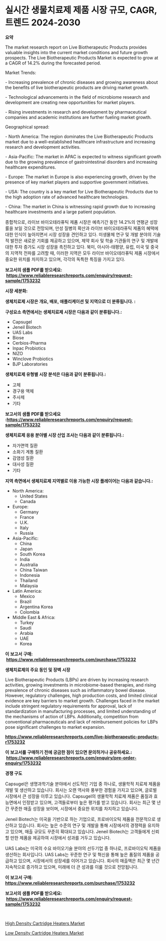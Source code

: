 <p><h1>실시간 생물치료제 제품 시장 규모, CAGR, 트렌드 2024-2030</h1></p><p><strong>요약</strong></p>
<p><p>The market research report on Live Biotherapeutic Products provides valuable insights into the current market conditions and future growth prospects. The Live Biotherapeutic Products Market is expected to grow at a CAGR of 14.2% during the forecasted period. </p><p>Market Trends:</p><p>- Increasing prevalence of chronic diseases and growing awareness about the benefits of live biotherapeutic products are driving market growth.</p><p>- Technological advancements in the field of microbiome research and development are creating new opportunities for market players.</p><p>- Rising investments in research and development by pharmaceutical companies and academic institutions are further fueling market growth.</p><p>Geographical spread:</p><p>- North America: The region dominates the Live Biotherapeutic Products market due to a well-established healthcare infrastructure and increasing research and development activities.</p><p>- Asia-Pacific: The market in APAC is expected to witness significant growth due to the growing prevalence of gastrointestinal disorders and increasing healthcare expenditures.</p><p>- Europe: The market in Europe is also experiencing growth, driven by the presence of key market players and supportive government initiatives.</p><p>- USA: The country is a key market for Live Biotherapeutic Products due to the high adoption rate of advanced healthcare technologies.</p><p>- China: The market in China is witnessing rapid growth due to increasing healthcare investments and a large patient population.</p><p>종합적으로, 라이브 바이오테라퓨틱 제품 시장은 예측기간 동안 14.2%의 연평균 성장률을 보일 것으로 전망되며, 만성 질병의 확산과 라이브 바이오테라퓨틱 제품의 혜택에 대한 인식이 높아지면서 시장 성장을 견인하고 있다. 미생물체 연구 및 개발 분야의 기술적 발전은 새로운 기회를 제공하고 있으며, 제약 회사 및 학술 기관들의 연구 및 개발에 대한 투자 증가도 시장 성장을 촉진하고 있다. 북미, 아시아-태평양, 유럽, 미국 및 중국의 지역적 전파를 고려할 때, 이러한 지역은 모두 라이브 바이오테라퓨틱 제품 시장에서 중요한 위치를 차지하고 있으며, 각각의 독특한 특징을 가지고 있다.</p></p>
<p><strong>보고서의 샘플 PDF를 받으세요: &nbsp;<a href="https://www.reliableresearchreports.com/enquiry/request-sample/1753232">https://www.reliableresearchreports.com/enquiry/request-sample/1753232</a></strong></p>
<p><strong>시장 세분화:</strong></p>
<p><strong> 생체치료제 시장은 개요, 배포, 애플리케이션 및 지역으로 더 분류됩니다. :</strong></p>
<p><strong>구성요소 측면에서는 생체치료제 시장은 다음과 같이 분류됩니다.:</strong></p>
<p><ul><li>Capsugel</li><li>Jeneil Biotech</li><li>UAS Labs</li><li>Biose</li><li>Cerbios-Pharma</li><li>Inpac Probiotics</li><li>NIZO</li><li>Winclove Probiotics</li><li>BJP Laboratories</li></ul></p>
<p><strong> 생체치료제 유형별 시장 분석은 다음과 같이 분류됩니다.:</strong></p>
<p><ul><li>고체</li><li>경구용 액체</li><li>주사제</li><li>기타</li></ul></p>
<p><strong>보고서의 샘플 PDF를 받으세요 :<a href="https://www.reliableresearchreports.com/enquiry/request-sample/1753232">https://www.reliableresearchreports.com/enquiry/request-sample/1753232</a></strong></p>
<p><strong> 생체치료제 응용 분야별 시장 산업 조사는 다음과 같이 분류됩니다.:</strong></p>
<p><ul><li>자가면역 질환</li><li>소화기 계통 질환</li><li>감염성 질환</li><li>대사성 질환</li><li>기타</li></ul></p>
<p><strong>지역 측면에서 생체치료제 지역별로 이용 가능한 시장 플레이어는 다음과 같습니다.:</strong></p>
<p><ul>
    <li>
        North America:
        <ul>
            <li>United States</li>
            <li>Canada</li>
        </ul>
    </li>
    <li>
        Europe:
        <ul>
            <li>Germany</li>
            <li>France</li>
            <li>U.K.</li>
            <li>Italy</li>
            <li>Russia</li>
        </ul>
    </li>
    <li>
        Asia-Pacific:
        <ul>
            <li>China</li>
            <li>Japan</li>
            <li>South Korea</li>
            <li>India</li>
            <li>Australia</li>
            <li>China Taiwan</li>
            <li>Indonesia</li>
            <li>Thailand</li>
            <li>Malaysia</li>
        </ul>
    </li>
    <li>
        Latin America:
        <ul>
            <li>Mexico</li>
            <li>Brazil</li>
            <li>Argentina Korea</li>
            <li>Colombia</li>
        </ul>
    </li>
    <li>
        Middle East & Africa:
        <ul>
            <li>Turkey</li>
            <li>Saudi</li>
            <li>Arabia</li>
            <li>UAE</li>
            <li>Korea</li>
        </ul>
    </li>
    </ul></p>
<p><strong>이 보고서 구매: &nbsp;<a href="https://www.reliableresearchreports.com/purchase/1753232">https://www.reliableresearchreports.com/purchase/1753232</a></strong></p>
<p><strong>생체치료제의 주요 동인 및 장벽 시장</strong></p>
<p><p>Live Biotherapeutic Products (LBPs) are driven by increasing research activities, growing investments in microbiome-based therapies, and rising prevalence of chronic diseases such as inflammatory bowel disease. However, regulatory challenges, high production costs, and limited clinical evidence are key barriers to market growth. Challenges faced in the market include stringent regulatory requirements for approval, lack of standardization in manufacturing processes, and limited understanding of the mechanisms of action of LBPs. Additionally, competition from conventional pharmaceuticals and lack of reimbursement policies for LBPs pose significant challenges to market expansion.</p></p>
<p><strong><a href="https://www.reliableresearchreports.com/live-biotherapeutic-products-r1753232">https://www.reliableresearchreports.com/live-biotherapeutic-products-r1753232</a></strong></p>
<p><strong>이 보고서를 구매하기 전에 궁금한 점이 있으면 문의하거나 공유하세요.: &nbsp;<a href="https://www.reliableresearchreports.com/enquiry/pre-order-enquiry/1753232">https://www.reliableresearchreports.com/enquiry/pre-order-enquiry/1753232</a></strong></p>
<p><strong>경쟁 구도</strong></p>
<p><p>Capsugel은 생명과학기술 분야에서 선도적인 기업 중 하나로, 생물학적 치료제 제품을 개발 및 생산하고 있습니다. 회사는 오랜 역사와 풍부한 경험을 가지고 있으며, 글로벌 시장에서 큰 성장을 이루고 있습니다. Capsugel의 생물학적 치료제 제품은 품질과 효능면에서 인정받고 있으며, 고객들로부터 높은 평가를 받고 있습니다. 회사는 최근 몇 년간 꾸준한 매출 성장을 보이며, 시장에서 중요한 위치를 차지하고 있습니다.</p><p>Jeneil Biotech는 미국을 기반으로 하는 기업으로, 프로바이오틱 제품을 전문적으로 생산하고 있습니다. 회사는 높은 수준의 연구 및 개발을 통해 시장에서의 경쟁력을 유지하고 있으며, 매출 규모도 꾸준히 확대되고 있습니다. Jeneil Biotech는 고객들에게 신뢰할 만한 제품을 제공하여 시장에서 성과를 거두고 있습니다.</p><p>UAS Labs는 미국의 수요 바이오기술 분야의 선두기업 중 하나로, 프로바이오틱 제품을 생산하는 회사입니다. UAS Labs는 꾸준한 연구 및 혁신을 통해 높은 품질의 제품을 공급하고 있으며, 시장에서의 성장세를 이어가고 있습니다. 회사의 매출액은 최근 몇 년간 지속적으로 증가하고 있으며, 미래에 더 큰 성과를 이룰 것으로 전망됩니다.</p></p>
<p><strong>이 보고서 구매: &nbsp; <a href="https://www.reliableresearchreports.com/purchase/1753232">https://www.reliableresearchreports.com/purchase/1753232</a></strong></p>
<p><strong>보고서의 샘플 PDF를 받으세요: &nbsp;<a href="https://www.reliableresearchreports.com/enquiry/request-sample/1753232">https://www.reliableresearchreports.com/enquiry/request-sample/1753232</a></strong><strong></strong></p>
<p>&nbsp;</p>
<p><p><a href="https://github.com/seekum/Market-Research-Report-List-2/blob/main/high-density-cartridge-heaters-market.md">High Density Cartridge Heaters Market</a></p><p><a href="https://github.com/nancykennedykellievqfqt2/Market-Research-Report-List-2/blob/main/low-density-cartridge-heaters-market.md">Low Density Cartridge Heaters Market</a></p></p>